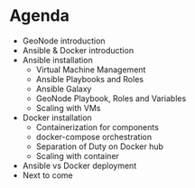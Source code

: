 # Agenda

* GeoNode introduction
* Ansible & Docker introduction
* Ansible installation
    * Virtual Machine Management
    * Ansible Playbooks and Roles
    * Ansible Galaxy
    * GeoNode Playbook, Roles and Variables
	* Scaling with VMs
* Docker installation
    * Containerization for components
    * docker-compose orchestration
    * Separation of Duty on Docker hub
	* Scaling with container
* Ansible vs Docker deployment
* Next to come
